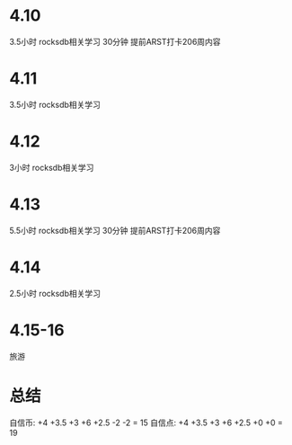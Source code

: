 # 4.10
3.5小时 rocksdb相关学习
30分钟 提前ARST打卡206周内容

# 4.11
3.5小时 rocksdb相关学习

# 4.12
3小时 rocksdb相关学习

# 4.13
5.5小时 rocksdb相关学习
30分钟 提前ARST打卡206周内容

# 4.14
2.5小时 rocksdb相关学习

# 4.15-16
旅游

# 总结
自信币: +4 +3.5 +3 +6 +2.5 -2 -2 = 15
自信点: +4 +3.5 +3 +6 +2.5 +0 +0 = 19
